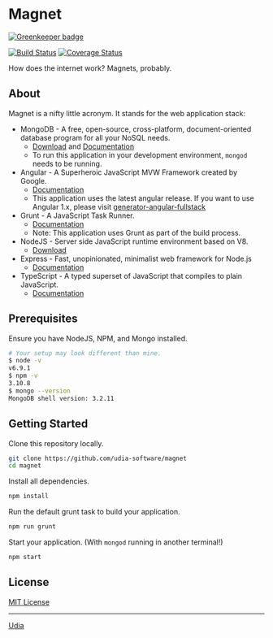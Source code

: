 # Magnet

[![Greenkeeper badge](https://badges.greenkeeper.io/udia-software/magnet.svg)](https://greenkeeper.io/)

[![Build Status](https://travis-ci.org/udia-software/magnet.svg?branch=master)](https://travis-ci.org/udia-software/magnet)
[![Coverage Status](https://coveralls.io/repos/github/udia-software/magnet/badge.svg?branch=master)](https://coveralls.io/github/udia-software/magnet?branch=master)

How does the internet work? Magnets, probably.

## About

Magnet is a nifty little acronym. It stands for the web application stack:

* MongoDB - A free, open-source, cross-platform, document-oriented database program for all your NoSQL needs.
  * [Download](https://www.mongodb.com/download-center#community) and [Documentation](https://docs.mongodb.com/)
  * To run this application in your development environment, `mongod` needs to be running.
* Angular - A Superheroic JavaScript MVW Framework created by Google.
  * [Documentation](https://angular.io/docs/ts/latest/)
  * This application uses the latest angular release. If you want to use Angular 1.x, please visit [generator-angular-fullstack](https://github.com/angular-fullstack/generator-angular-fullstack)
* Grunt - A JavaScript Task Runner.
  * [Documentation](http://gruntjs.com/getting-started)
  * Note: This application uses Grunt as part of the build process.
* NodeJS - Server side JavaScript runtime environment based on V8.
  * [Download](https://nodejs.org/en/download/)
* Express - Fast, unopinionated, minimalist web framework for Node.js
  * [Documentation](http://expressjs.com/en/4x/api.html)
* TypeScript - A typed superset of JavaScript that compiles to plain JavaScript.
  * [Documentation](https://www.typescriptlang.org/docs/tutorial.html)

## Prerequisites

Ensure you have NodeJS, NPM, and Mongo installed.
```bash
# Your setup may look different than mine.
$ node -v
v6.9.1
$ npm -v
3.10.8
$ mongo --version
MongoDB shell version: 3.2.11
```

## Getting Started

Clone this repository locally.
```bash
git clone https://github.com/udia-software/magnet
cd magnet
```

Install all dependencies.
```bash
npm install
```

Run the default grunt task to build your application.
```bash
npm run grunt
```

Start your application. (With `mongod` running in another terminal!)
```bash
npm start
```

## License

[MIT License](LICENSE)

---

[Udia](https://udia.ca)
